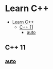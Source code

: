 # Learn C++

<!-- @import "[TOC]" {cmd="toc" depthFrom=1 depthTo=6 orderedList=false} -->

<!-- code_chunk_output -->

* [Learn C++](#learn-c)
	* [C++ 11](#c-11)
		* [auto](#automain_01_autocpp)

<!-- /code_chunk_output -->


## C++ 11
### [auto](./main_01_auto.cpp)